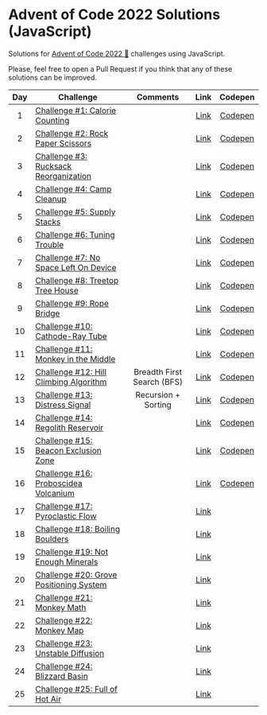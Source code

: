 # Advent of Code 2022 Solutions (JavaScript)

Solutions for [Advent of Code 2022 🎅](https://adventjs.dev) challenges using JavaScript.

Please, feel free to open a Pull Request if you think that any of these solutions can be improved.

| Day | Challenge | Comments | Link | Codepen |
  :-:|---|:-:|:-:|:-:|
| 1 | [Challenge #1: Calorie Counting](day1.md) | | [Link](https://adventofcode.com/2022/day/1) | [Codepen](https://codepen.io/mamunoz-dev/pen/zYLzpOL?editors=0012)
| 2 | [Challenge #2: Rock Paper Scissors](day2.md) | | [Link](https://adventofcode.com/2022/day/2) | [Codepen](https://codepen.io/mamunoz-dev/pen/wvxqxgZ?editors=0012) |
| 3 | [Challenge #3: Rucksack Reorganization](day3.md) | | [Link](https://adventofcode.com/2022/day/3) | [Codepen](https://codepen.io/mamunoz-dev/pen/GRBvzqm?editors=0012) |
| 4 | [Challenge #4: Camp Cleanup](day4.md) | | [Link](https://adventofcode.com/2022/day/4) | [Codepen](https://codepen.io/mamunoz-dev/pen/QWBMYPo?editors=0012) |
| 5 | [Challenge #5: Supply Stacks](day5.md) | | [Link](https://adventofcode.com/2022/day/5) | [Codepen](https://codepen.io/mamunoz-dev/pen/KKBvEod?editors=0012) |
| 6 | [Challenge #6: Tuning Trouble](day6.md) | | [Link](https://adventofcode.com/2022/day/6) | [Codepen](https://codepen.io/mamunoz-dev/pen/oNMeVVP?editors=0012) |
| 7 | [Challenge #7: No Space Left On Device](day7.md) | | [Link](https://adventofcode.com/2022/day/7) | [Codepen](https://codepen.io/mamunoz-dev/pen/dyjVOqO?editors=0012)|
| 8 | [Challenge #8: Treetop Tree House](day8.md) | | [Link](https://adventofcode.com/2022/day/8) | [Codepen](https://codepen.io/mamunoz-dev/pen/xxJXgOg?editors=0012) |
| 9 | [Challenge #9: Rope Bridge](day9.md) | | [Link](https://adventofcode.com/2022/day/9) | [Codepen](https://codepen.io/mamunoz-dev/pen/BaPwWYK?editors=0012) |
| 10 | [Challenge #10: Cathode-Ray Tube](day10.md) | | [Link](https://adventofcode.com/2022/day/10) | [Codepen](https://codepen.io/mamunoz-dev/pen/QWBOaZG?editors=0012) |
| 11 | [Challenge #11: Monkey in the Middle](day11.md) | | [Link](https://adventofcode.com/2022/day/11) | [Codepen](https://codepen.io/mamunoz-dev/pen/gOjXoEb?editors=0012) |
| 12 | [Challenge #12: Hill Climbing Algorithm](day12.md) | Breadth First Search (BFS) | [Link](https://adventofcode.com/2022/day/12) | [Codepen](https://codepen.io/mamunoz-dev/pen/WNKXdqR?editors=0012) |
| 13 | [Challenge #13: Distress Signal](day13.md) | Recursion + Sorting | [Link](https://adventofcode.com/2022/day/13) | [Codepen](https://codepen.io/mamunoz-dev/pen/qByVpeg?editors=0012) |
| 14 | [Challenge #14: Regolith Reservoir](day14.md) | | [Link](https://adventofcode.com/2022/day/14) | [Codepen](https://codepen.io/mamunoz-dev/pen/abjVqdP?editors=0012) |
| 15 | [Challenge #15: Beacon Exclusion Zone](day15.md) | | [Link](https://adventofcode.com/2022/day/15) | [Codepen](https://codepen.io/mamunoz-dev/pen/GRBOQxN?editors=0012) |
| 16 | [Challenge #16: Proboscidea Volcanium](day16.md) | | [Link](https://adventofcode.com/2022/day/16) | [Codepen](https://codepen.io/mamunoz-dev/pen/mdjqGZd?editors=0012) |
| 17 | [Challenge #17: Pyroclastic Flow](day17.md) | | [Link](https://adventofcode.com/2022/day/17) | |
| 18 | [Challenge #18: Boiling Boulders](day18.md) | | [Link](https://adventofcode.com/2022/day/18) | |
| 19 | [Challenge #19: Not Enough Minerals](day19.md) | | [Link](https://adventofcode.com/2022/day/19) | |
| 20 | [Challenge #20: Grove Positioning System](day20.md) | | [Link](https://adventofcode.com/2022/day/20) | |
| 21 | [Challenge #21: Monkey Math](day21.md) | | [Link](https://adventofcode.com/2022/day/21) | |
| 22 | [Challenge #22: Monkey Map](day22.md) | | [Link](https://adventofcode.com/2022/day/22) | |
| 23 | [Challenge #23: Unstable Diffusion](day23.md) | | [Link](https://adventofcode.com/2022/day/23) | |
| 24 | [Challenge #24: Blizzard Basin](day24.md) | | [Link](https://adventofcode.com/2022/day/24) | |
| 25 | [Challenge #25: Full of Hot Air](day25.md) | | [Link](https://adventofcode.com/2022/day/25) | |
